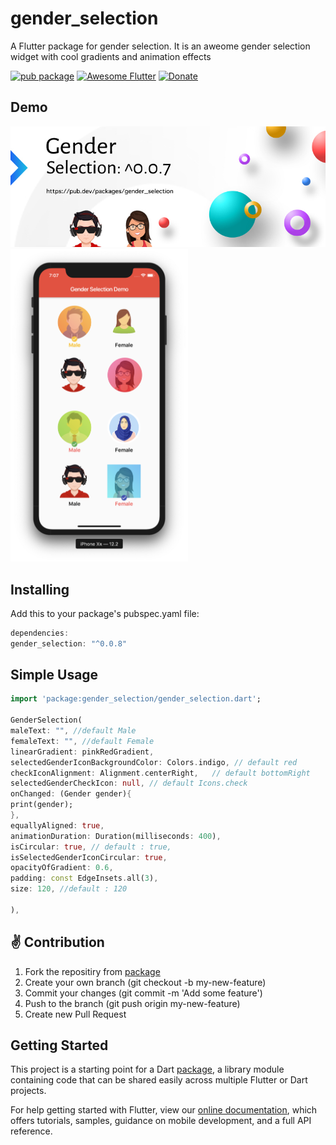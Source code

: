 # gender_selection

A Flutter package for gender selection. It is an aweome gender selection widget with cool gradients and animation effects

[![pub package](https://img.shields.io/badge/pub-0.0.8-orange.svg)](https://pub.dartlang.org/packages/gender_selection)
[![Awesome Flutter](https://img.shields.io/badge/Awesome-Flutter-blue.svg?longCache=true&style=flat-square)](https://github.com/404shades)
[![Donate](https://img.shields.io/badge/Donate-PayPal-green.svg)](https://www.paypal.me/404shades)

## Demo
<img src="https://raw.githubusercontent.com/404shades/Gender-Selection-Flutter/master/img/banner.jpg" />
<img height="500px" src="https://raw.githubusercontent.com/404shades/Gender-Selection-Flutter/master/img/demo.png" />


## Installing
Add this to your package's pubspec.yaml file:
```dart
dependencies:
gender_selection: "^0.0.8"
```

## Simple Usage

```dart
import 'package:gender_selection/gender_selection.dart';

GenderSelection(
maleText: "", //default Male
femaleText: "", //default Female
linearGradient: pinkRedGradient,
selectedGenderIconBackgroundColor: Colors.indigo, // default red 
checkIconAlignment: Alignment.centerRight,   // default bottomRight
selectedGenderCheckIcon: null, // default Icons.check
onChanged: (Gender gender){
print(gender);
},
equallyAligned: true,
animationDuration: Duration(milliseconds: 400),
isCircular: true, // default : true,
isSelectedGenderIconCircular: true,
opacityOfGradient: 0.6,
padding: const EdgeInsets.all(3),
size: 120, //default : 120

),
```

## ✌️ Contribution
1. Fork the repositiry from [package](https://github.com/404shades/Gender-Selection-Flutter/)
2. Create your own branch (git checkout -b my-new-feature)
3. Commit your changes (git commit -m 'Add some feature')
4. Push to the branch (git push origin my-new-feature)
5. Create new Pull Request



## Getting Started

This project is a starting point for a Dart
[package](https://flutter.dev/developing-packages/),
a library module containing code that can be shared easily across
multiple Flutter or Dart projects.

For help getting started with Flutter, view our 
[online documentation](https://flutter.dev/docs), which offers tutorials, 
samples, guidance on mobile development, and a full API reference.



